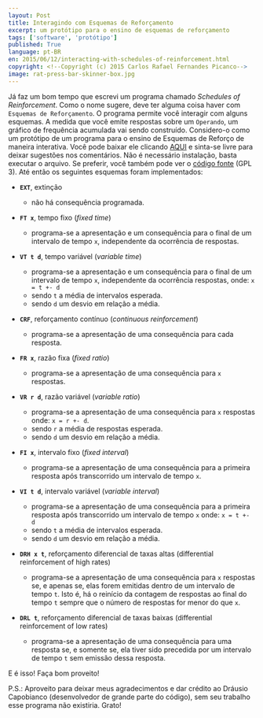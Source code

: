```yaml
---
layout: Post
title: Interagindo com Esquemas de Reforçamento
excerpt: um protótipo para o ensino de esquemas de reforçamento
tags: ['software', 'protótipo']
published: True
language: pt-BR
en: 2015/06/12/interacting-with-schedules-of-reinforcement.html
copyright: <!--Copyright (c) 2015 Carlos Rafael Fernandes Picanco-->
image: rat-press-bar-skinner-box.jpg
---
```


Já faz um bom tempo que escrevi um programa chamado *Schedules of Reinforcement*. Como o nome sugere, deve ter alguma coisa haver com `Esquemas de Reforçamento`. O programa permite você interagir com alguns esquemas. A medida que você emite respostas sobre um `Operando`, um gráfico de frequência acumulada vai sendo construído. Considero-o como um protótipo de um programa para o ensino de Esquemas de Reforço de maneira interativa. Você pode baixar ele clicando [AQUI](https://github.com/cpicanco/validation_project/releases/download/v0.0.2.2/schedules_test.exe) e sinta-se livre para deixar sugestões nos comentários. Não é necessário instalação, basta executar o arquivo. Se preferir, você também pode ver o [código fonte](https://github.com/cpicanco/validation_project/tree/master/tests/schedules) (GPL 3). Até então os seguintes esquemas foram implementados:

- **`EXT`**, extinção
	- não há consequência programada.

- **`FT x`**, tempo fixo (*fixed time*)
	- programa-se a apresentação e um consequência para o final de um intervalo de tempo `x`, independente da ocorrência de respostas.

- **`VT t d`**, tempo variável (*variable time*)
	- programa-se a apresentação e um consequência para o final de um intervalo de tempo `x`, independente da ocorrência respostas, onde:
	  `x = t +- d`
	- sendo `t` a média de intervalos esperada.
	- sendo `d` um desvio em relação a média.

- **`CRF`**, reforçamento contínuo (*continuous reinforcement*)
	- programa-se a apresentação de uma consequência para cada resposta.

- **`FR x`**, razão fixa (*fixed ratio*)
	- programa-se a apresentação de uma consequência para `x` respostas.

- **`VR r d`**, razão variável (*variable ratio*)
	- programa-se a apresentação de uma consequência para `x` respostas onde:
	  `x = r +- d`.
	- sendo `r` a média de respostas esperada.
	- sendo `d` um desvio em relação a média.

- **`FI x`**, intervalo fixo (*fixed interval*)
	- programa-se a apresentação de uma consequência para a primeira resposta após transcorrido um intervalo de tempo `x`.

- **`VI t d`**, intervalo variável (*variable interval*)
	- programa-se a apresentação de uma consequência para a primeira resposta após transcorrido um intervalo de tempo `x` onde:
	  `x = t +- d`
	- sendo `t` a média de intervalos esperada.
	- sendo `d` um desvio em relação a média.

- **`DRH x t`**, reforçamento diferencial de taxas altas (differential reinforcement of high rates)
	- programa-se a apresentação de uma consequência para `x` respostas se, e apenas se, elas forem emitidas dentro de um intervalo de tempo `t`. Isto é, há o reinício da contagem de respostas ao final do tempo `t` sempre que o número de respostas for menor do que `x`.

- **`DRL t`**, reforçamento diferencial de taxas baixas (differential reinforcement of low rates)
	- programa-se a apresentação de uma consequência para uma resposta se, e somente se, ela tiver sido precedida por um intervalo de tempo `t` sem emissão dessa resposta.

E é isso! Faça bom proveito!

P.S.: Aproveito para deixar meus agradecimentos e dar crédito ao Dráusio Capobianco (desenvolvedor de grande parte do código), sem seu trabalho esse programa não existiria. Grato!